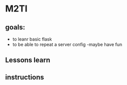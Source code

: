 # M2TI

## goals:
- to leanr basic flask
- to be able to repeat a server config
-maybe have fun

## Lessons learn

## instructions
